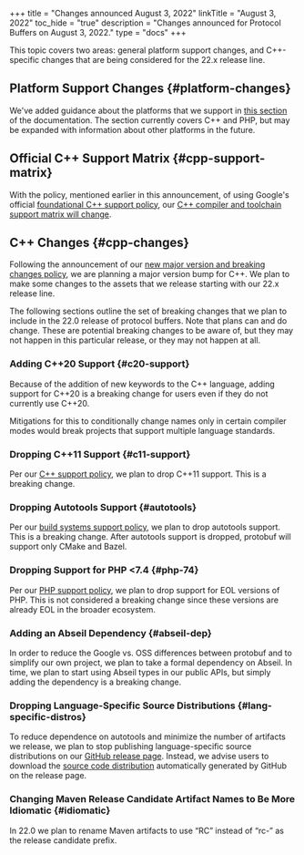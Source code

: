 +++
title = "Changes announced August 3, 2022"
linkTitle = "August 3, 2022"
toc_hide = "true"
description = "Changes announced for Protocol Buffers on August 3, 2022."
type = "docs"
+++

This topic covers two areas: general platform support changes, and C++-specific
changes that are being considered for the 22.x release line.

## Platform Support Changes {#platform-changes}

We've added guidance about the platforms that we support in
[this section](/programming-guides/proto#platforms) of
the documentation. The section currently covers C++ and PHP, but may be expanded
with information about other platforms in the future.

## Official C++ Support Matrix {#cpp-support-matrix}

With the policy, mentioned earlier in this announcement, of using Google's
official
[foundational C++ support policy](/programming-guides/proto#platforms),
our
[C++ compiler and toolchain support matrix will change](https://github.com/google/oss-policies-info/blob/8067c719150dfec6a836dd82230c5eb0ba11acd7/foundational-cxx-support-matrix.md).

## C++ Changes {#cpp-changes}

Following the announcement of our
[new major version and breaking changes policy](/news/2022-07-06),
we are planning a major version bump for C++. We plan to make some changes to
the assets that we release starting with our 22.x release line.

The following sections outline the set of breaking changes that we plan to
include in the 22.0 release of protocol buffers. Note that plans can and do
change. These are potential breaking changes to be aware of, but they may not
happen in this particular release, or they may not happen at all.

### Adding C++20 Support {#c20-support}

Because of the addition of new keywords to the C++ language, adding support for
C++20 is a breaking change for users even if they do not currently use C++20.

Mitigations for this to conditionally change names only in certain compiler
modes would break projects that support multiple language standards.

### Dropping C++11 Support {#c11-support}

Per our
[C++ support policy](https://opensource.google/documentation/policies/cplusplus-support#4_c_language_standard),
we plan to drop C++11 support. This is a breaking change.

### Dropping Autotools Support {#autotools}

Per our
[build systems support policy](https://opensource.google/documentation/policies/cplusplus-support#3_build_systems),
we plan to drop autotools support. This is a breaking change. After autotools
support is dropped, protobuf will support only CMake and Bazel.

### Dropping Support for PHP <7.4 {#php-74}

Per our
[PHP support policy](https://cloud.google.com/php/getting-started/supported-php-versions),
we plan to drop support for EOL versions of PHP. This is not considered a
breaking change since these versions are already EOL in the broader ecosystem.

### Adding an Abseil Dependency {#abseil-dep}

In order to reduce the Google vs. OSS differences between protobuf and to
simplify our own project, we plan to take a formal dependency on Abseil. In
time, we plan to start using Abseil types in our public APIs, but simply adding
the dependency is a breaking change.

### Dropping Language-Specific Source Distributions {#lang-specific-distros}

To reduce dependence on autotools and minimize the number of artifacts we
release, we plan to stop publishing language-specific source distributions on
our
[GitHub release page](https://github.com/protocolbuffers/protobuf/releases).
Instead, we advise users to download the
[source code distribution](https://github.com/protocolbuffers/protobuf/releases)
automatically generated by GitHub on the release page.

### Changing Maven Release Candidate Artifact Names to Be More Idiomatic {#idiomatic}

In 22.0 we plan to rename Maven artifacts to use “RC” instead of “rc-” as the
release candidate prefix.
